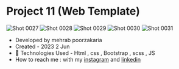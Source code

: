 # Project 11 (Web Template)


![Shot 0027](https://github.com/mmehrab-pz/project-11/assets/99506317/9ea6a49b-7f85-4505-99af-2addaa0f32aa)
![Shot 0028](https://github.com/mmehrab-pz/project-11/assets/99506317/2adecfc4-a298-43d9-a00a-77897ead3693)
![Shot 0029](https://github.com/mmehrab-pz/project-11/assets/99506317/130304f3-5ef1-4129-be57-4fa9c2621e7c)
![Shot 0030](https://github.com/mmehrab-pz/project-11/assets/99506317/69892763-9fc2-4d35-9d20-21c067c079b5)
![Shot 0031](https://github.com/mmehrab-pz/project-11/assets/99506317/7b041556-d741-4e08-856f-d5f4de6dd3f6)

- Developed by mehrab poorzakaria
- Created - 2023 2 Jun
- 🤖 Technologies Used - Html , css , Bootstrap , scss , JS
- How to reach me : with my
[instagram](https://www.instagram.com/mehrab.poorzakaria_web/) and
[linkedin](https://www.linkedin.com/in/mehrab-poorzakaria-1b2492237/)
